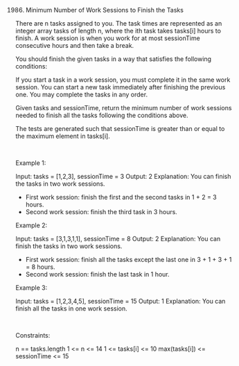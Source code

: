 1986. Minimum Number of Work Sessions to Finish the Tasks

There are n tasks assigned to you. The task times are represented as an integer array tasks of length n, where the ith task takes tasks[i] hours to finish. A work session is when you work for at most sessionTime consecutive hours and then take a break.

You should finish the given tasks in a way that satisfies the following conditions:

If you start a task in a work session, you must complete it in the same work session.
You can start a new task immediately after finishing the previous one.
You may complete the tasks in any order.

Given tasks and sessionTime, return the minimum number of work sessions needed to finish all the tasks following the conditions above.

The tests are generated such that sessionTime is greater than or equal to the maximum element in tasks[i].

 

Example 1:

Input: tasks = [1,2,3], sessionTime = 3
Output: 2
Explanation: You can finish the tasks in two work sessions.
- First work session: finish the first and the second tasks in 1 + 2 = 3 hours.
- Second work session: finish the third task in 3 hours.


Example 2:

Input: tasks = [3,1,3,1,1], sessionTime = 8
Output: 2
Explanation: You can finish the tasks in two work sessions.
- First work session: finish all the tasks except the last one in 3 + 1 + 3 + 1 = 8 hours.
- Second work session: finish the last task in 1 hour.


Example 3:

Input: tasks = [1,2,3,4,5], sessionTime = 15
Output: 1
Explanation: You can finish all the tasks in one work session.


 

Constraints:

n == tasks.length
1 <= n <= 14
1 <= tasks[i] <= 10
max(tasks[i]) <= sessionTime <= 15